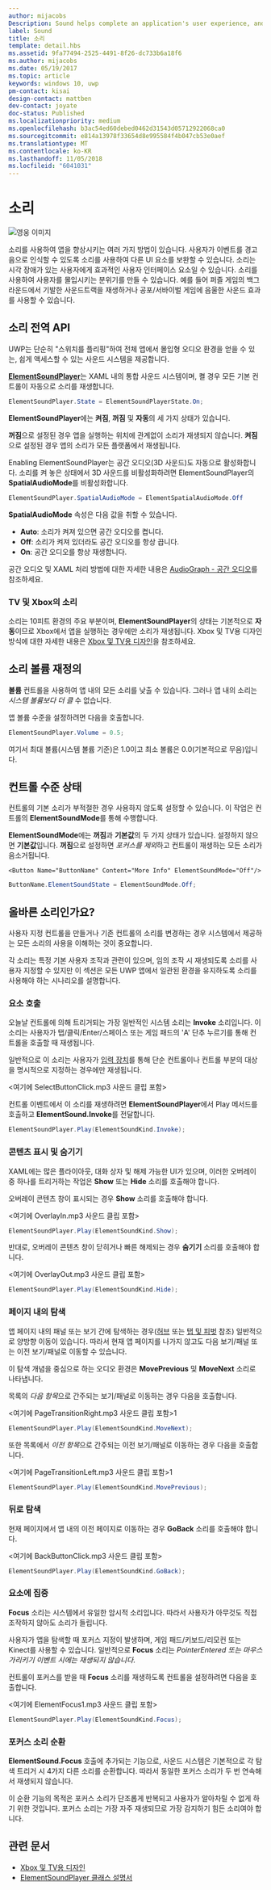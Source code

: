 ```yaml
---
author: mijacobs
Description: Sound helps complete an application's user experience, and gives them that extra audio edge they need to match the feel of Windows across all platforms.
label: Sound
title: 소리
template: detail.hbs
ms.assetid: 9fa77494-2525-4491-8f26-dc733b6a18f6
ms.author: mijacobs
ms.date: 05/19/2017
ms.topic: article
keywords: windows 10, uwp
pm-contact: kisai
design-contact: mattben
dev-contact: joyate
doc-status: Published
ms.localizationpriority: medium
ms.openlocfilehash: b3ac54ed60debed0462d31543d05712922068ca0
ms.sourcegitcommit: e814a13978f33654d8e995584f4b047cb53e0aef
ms.translationtype: MT
ms.contentlocale: ko-KR
ms.lasthandoff: 11/05/2018
ms.locfileid: "6041031"
---
```

# <a name="sound"></a>소리

![영웅 이미지](images/header-sound.svg)

소리를 사용하여 앱을 향상시키는 여러 가지 방법이 있습니다. 사용자가 이벤트를 경고음으로 인식할 수 있도록 소리를 사용하여 다른 UI 요소를 보완할 수 있습니다. 소리는 시각 장애가 있는 사용자에게 효과적인 사용자 인터페이스 요소일 수 있습니다. 소리를 사용하여 사용자를 몰입시키는 분위기를 만들 수 있습니다. 예를 들어 퍼즐 게임의 백그라운드에서 기발한 사운드트랙을 재생하거나 공포/서바이벌 게임에 음울한 사운드 효과를 사용할 수 있습니다.

## <a name="sound-global-api"></a>소리 전역 API

UWP는 단순히 "스위치를 플리핑"하여 전체 앱에서 몰입형 오디오 환경을 얻을 수 있는, 쉽게 액세스할 수 있는 사운드 시스템을 제공합니다.

[**ElementSoundPlayer**](https://docs.microsoft.com/en-us/uwp/api/windows.ui.xaml.elementsoundplayer)는 XAML 내의 통합 사운드 시스템이며, 켤 경우 모든 기본 컨트롤이 자동으로 소리를 재생합니다.
```C#
ElementSoundPlayer.State = ElementSoundPlayerState.On;
```
**ElementSoundPlayer**에는 **켜짐**, **꺼짐** 및 **자동**의 세 가지 상태가 있습니다.

**꺼짐**으로 설정된 경우 앱을 실행하는 위치에 관계없이 소리가 재생되지 않습니다. **켜짐**으로 설정된 경우 앱의 소리가 모든 플랫폼에서 재생됩니다.

Enabling ElementSoundPlayer는 공간 오디오(3D 사운드)도 자동으로 활성화합니다. 소리를 켜 놓은 상태에서 3D 사운드를 비활성화하려면 ElementSoundPlayer의 **SpatialAudioMode**를 비활성화합니다. 

```C#
ElementSoundPlayer.SpatialAudioMode = ElementSpatialAudioMode.Off
```

**SpatialAudioMode** 속성은 다음 값을 취할 수 있습니다. 
- **Auto**: 소리가 켜져 있으면 공간 오디오를 켭니다. 
- **Off**: 소리가 켜져 있더라도 공간 오디오를 항상 끕니다.
- **On**: 공간 오디오를 항상 재생합니다.

공간 오디오 및 XAML 처리 방법에 대한 자세한 내용은 [AudioGraph - 공간 오디오](/windows/uwp/audio-video-camera/audio-graphs#spatial-audio)를 참조하세요.

### <a name="sound-for-tv-and-xbox"></a>TV 및 Xbox의 소리

소리는 10피트 환경의 주요 부분이며, **ElementSoundPlayer**의 상태는 기본적으로 **자동**이므로 Xbox에서 앱을 실행하는 경우에만 소리가 재생됩니다.
Xbox 및 TV용 디자인 방식에 대한 자세한 내용은 [Xbox 및 TV용 디자인](http://go.microsoft.com/fwlink/?LinkId=760736)을 참조하세요.

## <a name="sound-volume-override"></a>소리 볼륨 재정의

**볼륨** 컨트롤을 사용하여 앱 내의 모든 소리를 낮출 수 있습니다. 그러나 앱 내의 소리는 *시스템 볼륨보다 더 클* 수 없습니다.

앱 볼륨 수준을 설정하려면 다음을 호출합니다.
```C#
ElementSoundPlayer.Volume = 0.5;
```
여기서 최대 볼륨(시스템 볼륨 기준)은 1.0이고 최소 볼륨은 0.0(기본적으로 무음)입니다.

## <a name="control-level-state"></a>컨트롤 수준 상태

컨트롤의 기본 소리가 부적절한 경우 사용하지 않도록 설정할 수 있습니다. 이 작업은 컨트롤의 **ElementSoundMode**를 통해 수행합니다.

**ElementSoundMode**에는 **꺼짐**과 **기본값**의 두 가지 상태가 있습니다. 설정하지 않으면 **기본값**입니다. **꺼짐**으로 설정하면 *포커스를 제외*하고 컨트롤이 재생하는 모든 소리가 음소거됩니다.

```XAML
<Button Name="ButtonName" Content="More Info" ElementSoundMode="Off"/>
```

```C#
ButtonName.ElementSoundState = ElementSoundMode.Off;
```

## <a name="is-this-the-right-sound"></a>올바른 소리인가요?

사용자 지정 컨트롤을 만들거나 기존 컨트롤의 소리를 변경하는 경우 시스템에서 제공하는 모든 소리의 사용을 이해하는 것이 중요합니다.

각 소리는 특정 기본 사용자 조작과 관련이 있으며, 임의 조작 시 재생되도록 소리를 사용자 지정할 수 있지만 이 섹션은 모든 UWP 앱에서 일관된 환경을 유지하도록 소리를 사용해야 하는 시나리오를 설명합니다.

### <a name="invoking-an-element"></a>요소 호출

오늘날 컨트롤에 의해 트리거되는 가장 일반적인 시스템 소리는 **Invoke** 소리입니다. 이 소리는 사용자가 탭/클릭/Enter/스페이스 또는 게임 패드의 'A' 단추 누르기를 통해 컨트롤을 호출할 때 재생됩니다.

일반적으로 이 소리는 사용자가 [입력 장치](../input/index.md)를 통해 단순 컨트롤이나 컨트롤 부분의 대상을 명시적으로 지정하는 경우에만 재생됩니다.

&lt;여기에 SelectButtonClick.mp3 사운드 클립 포함&gt;

컨트롤 이벤트에서 이 소리를 재생하려면 **ElementSoundPlayer**에서 Play 메서드를 호출하고 **ElementSound.Invoke**를 전달합니다.
```C#
ElementSoundPlayer.Play(ElementSoundKind.Invoke);
```

### <a name="showing--hiding-content"></a>콘텐츠 표시 및 숨기기

XAML에는 많은 플라이아웃, 대화 상자 및 해제 가능한 UI가 있으며, 이러한 오버레이 중 하나를 트리거하는 작업은 **Show** 또는 **Hide** 소리를 호출해야 합니다.

오버레이 콘텐츠 창이 표시되는 경우 **Show** 소리를 호출해야 합니다.

&lt;여기에 OverlayIn.mp3 사운드 클립 포함&gt;

```C#
ElementSoundPlayer.Play(ElementSoundKind.Show);
```
반대로, 오버레이 콘텐츠 창이 닫히거나 빠른 해제되는 경우 **숨기기** 소리를 호출해야 합니다.

&lt;여기에 OverlayOut.mp3 사운드 클립 포함&gt;

```C#
ElementSoundPlayer.Play(ElementSoundKind.Hide);
```
### <a name="navigation-within-a-page"></a>페이지 내의 탐색

앱 페이지 내의 패널 또는 보기 간에 탐색하는 경우([허브](../controls-and-patterns/hub.md) 또는 [탭 및 피벗](../controls-and-patterns/tabs-pivot.md) 참조) 일반적으로 양방향 이동이 있습니다. 따라서 현재 앱 페이지를 나가지 않고도 다음 보기/패널 또는 이전 보기/패널로 이동할 수 있습니다.

이 탐색 개념을 중심으로 하는 오디오 환경은 **MovePrevious** 및 **MoveNext** 소리로 나타냅니다.

목록의 *다음 항목*으로 간주되는 보기/패널로 이동하는 경우 다음을 호출합니다.

&lt;여기에 PageTransitionRight.mp3 사운드 클립 포함&gt;1

```C#
ElementSoundPlayer.Play(ElementSoundKind.MoveNext);
```
또한 목록에서 *이전 항목*으로 간주되는 이전 보기/패널로 이동하는 경우 다음을 호출합니다.

&lt;여기에 PageTransitionLeft.mp3 사운드 클립 포함&gt;1

```C#
ElementSoundPlayer.Play(ElementSoundKind.MovePrevious);
```
### <a name="back-navigation"></a>뒤로 탐색

현재 페이지에서 앱 내의 이전 페이지로 이동하는 경우 **GoBack** 소리를 호출해야 합니다.

&lt;여기에 BackButtonClick.mp3 사운드 클립 포함&gt;

```C#
ElementSoundPlayer.Play(ElementSoundKind.GoBack);
```
### <a name="focusing-on-an-element"></a>요소에 집중

**Focus** 소리는 시스템에서 유일한 암시적 소리입니다. 따라서 사용자가 아무것도 직접 조작하지 않아도 소리가 들립니다.

사용자가 앱을 탐색할 때 포커스 지정이 발생하며, 게임 패드/키보드/리모컨 또는 Kinect를 사용할 수 있습니다. 일반적으로 **Focus** 소리는 *PointerEntered 또는 마우스 가리키기 이벤트 시에는 재생되지 않습니다*.

컨트롤이 포커스를 받을 때 **Focus** 소리를 재생하도록 컨트롤을 설정하려면 다음을 호출합니다.

&lt;여기에 ElementFocus1.mp3 사운드 클립 포함&gt;

```C#
ElementSoundPlayer.Play(ElementSoundKind.Focus);
```
### <a name="cycling-focus-sounds"></a>포커스 소리 순환

**ElementSound.Focus** 호출에 추가되는 기능으로, 사운드 시스템은 기본적으로 각 탐색 트리거 시 4가지 다른 소리를 순환합니다. 따라서 동일한 포커스 소리가 두 번 연속해서 재생되지 않습니다.

이 순환 기능의 목적은 포커스 소리가 단조롭게 반복되고 사용자가 알아차릴 수 없게 하기 위한 것입니다. 포커스 소리는 가장 자주 재생되므로 가장 감지하기 힘든 소리여야 합니다.

## <a name="related-articles"></a>관련 문서

* [Xbox 및 TV용 디자인](http://go.microsoft.com/fwlink/?LinkId=760736)
* [ElementSoundPlayer 클래스 설명서](https://docs.microsoft.com/en-us/uwp/api/windows.ui.xaml.elementsoundplayer)
